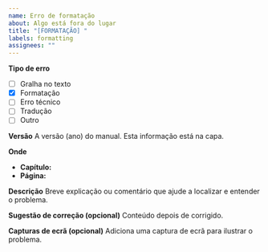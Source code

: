 ```yaml
---
name: Erro de formatação
about: Algo está fora do lugar
title: "[FORMATAÇÃO] "
labels: formatting
assignees: ""
---
```


**Tipo de erro**

- [ ] Gralha no texto
- [x] Formatação
- [ ] Erro técnico
- [ ] Tradução
- [ ] Outro

**Versão**
A versão (ano) do manual. Esta informação está na capa.

**Onde**

- **Capítulo:**
- **Página:**

**Descrição**
Breve explicação ou comentário que ajude a localizar e entender o problema.

**Sugestão de correção (opcional)**
Conteúdo depois de corrigido.

**Capturas de ecrã (opcional)**
Adiciona uma captura de ecrã para ilustrar o problema.
